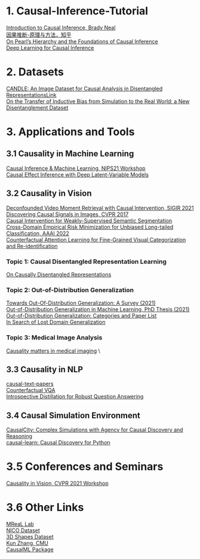 # 1. Causal-Inference-Tutorial
[Introduction to Causal Inference, Brady Neal](https://www.bradyneal.com/causal-inference-course) \
[因果推断-原理与方法，知乎](https://zhuanlan.zhihu.com/p/403098221) \
[On Pearl’s Hierarchy and the Foundations of Causal Inference](https://causalai.net/r60.pdf) \
[Deep Learning for Causal Inference](https://github.com/kochbj/Deep-Learning-for-Causal-Inference)

# 2. Datasets
[CANDLE: An Image Dataset for Causal Analysis in Disentangled Representations](https://www.causalityinvision.com/papers/0015.pdf)[Link](https://causal-disentanglement.github.io/IITH-CANDLE/) \
[On the Transfer of Inductive Bias from Simulation to the Real World: a New Disentanglement Dataset](https://github.com/rr-learning/disentanglement_dataset)


# 3. Applications and Tools
## 3.1 Causality in Machine Learning
[Causal Inference & Machine Learning, NIPS21 Workshop](https://why21.causalai.net/papers.html) \
[Causal Effect Inference with Deep Latent-Variable Models](https://arxiv.org/pdf/1705.08821.pdf)

## 3.2 Causality in Vision
[Deconfounded Video Moment Retrieval with Causal Intervention, SIGIR 2021](https://arxiv.org/pdf/2106.01534.pdf) \
[Discovering Causal Signals in Images, CVPR 2017](https://leon.bottou.org/publications/pdf/cvpr-2017.pdf) \
[Causal Intervention for Weakly-Supervised Semantic Segmentation](https://arxiv.org/pdf/2009.12547.pdf) \
[Cross-Domain Empirical Risk Minimization for Unbiased Long-tailed Classification, AAAI 2022](https://arxiv.org/pdf/2112.14380.pdf) \
[Counterfactual Attention Learning for Fine-Grained Visual Categorization and Re-identification](https://arxiv.org/pdf/2108.08728.pdf)

### Topic 1: Causal Disentangled Representation Learning
[On Causally Disentangled Representations](https://arxiv.org/pdf/2112.05746.pdf)

### Topic 2: Out-of-Distribution Generalization
[Towards Out-Of-Distribution Generalization: A Survey (2021)](https://arxiv.org/pdf/2108.13624.pdf) \
[Out-of-Distribution Generalization in Machine Learning, PhD Thesis (2021)](https://arxiv.org/pdf/2103.02667.pdf) \
[Out-of-Distribution Generalization: Categories and Paper List](http://out-of-distribution-generalization.com/) \
[In Search of Lost Domain Generalization](https://arxiv.org/pdf/2007.01434.pdf)

### Topic 3: Medical Image Analysis
[Causality matters in medical imaging](https://www.nature.com/articles/s41467-020-17478-w.pdf) \


## 3.3 Causality in NLP
[causal-text-papers](https://github.com/causaltext/causal-text-papers) \
[Counterfactual VQA](https://openaccess.thecvf.com/content/CVPR2021/papers/Niu_Counterfactual_VQA_A_Cause-Effect_Look_at_Language_Bias_CVPR_2021_paper.pdf) \
[Introspective Distillation for Robust Question Answering](https://openreview.net/pdf?id=OBLl2xoDHPw)

## 3.4 Causal Simulation Environment
[CausalCity: Complex Simulations with Agency for Causal Discovery and Reasoning](https://causalcity.github.io/) \
[causal-learn: Causal Discovery for Python](https://github.com/cmu-phil/causal-learn)

# 3.5 Conferences and Seminars
[Causality in Vision, CVPR 2021 Workshop](http://www.causalityinvision.com/)

# 3.6 Other Links
[MReaL Lab](https://mreallab.github.io/) \
[NICO Dataset](http://nico.thumedialab.com/) \
[3D Shapes Dataset](https://github.com/deepmind/3d-shapes) \
[Kun Zhang, CMU](https://www.andrew.cmu.edu/user/kunz1/index.html) \
[CausalML Package](https://causalml.readthedocs.io/en/latest/causalml.html#module-causalml.optimize)
